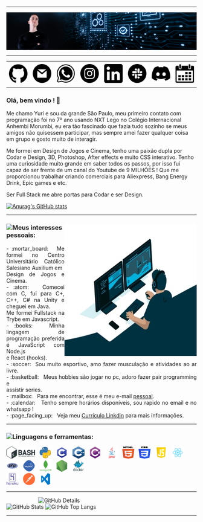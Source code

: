 -----


<img align="center" alt="Header" src="https://github.com/Yuri350/Yuri-Villanueva/blob/main/img/header.png?raw=true"/>
</div>

-----

<div>
<table>
<tr>
 <td align="center" colspan="11"></td>
</tr> 
<tr>
<td><a href="https://github.com/Yuri350" target="_blank"><img src="https://github.com/Yuri350/Yuri-Villanueva/blob/main/img/github.png?raw=true" width="50px" height="50px"/></a>
</td>
<td><a href="mailto:yuri.350@hotmail.com" target="_blank"><img src="https://github.com/Yuri350/Yuri-Villanueva/blob/main/img/gmail.png?raw=true" width="50px" height="50px"/></a>
</td>
<td><a href="https://wa.me/5518996275063" target="_blank"><img src="https://github.com/Yuri350/Yuri-Villanueva/blob/main/img/wpp.png?raw=true" width="50px" height="50px"/></a>
</td>
<td><a href="https://www.instagram.com/yuri_villanuev/" target="_blank"><img src="https://github.com/Yuri350/Yuri-Villanueva/blob/main/img/insta.png?raw=true" width="50px" height="50px"/></a>
</td>
<td><a href="https://www.linkedin.com/in/yuri-villanueva-fullstack/" target="_blank"><img src="https://github.com/Yuri350/Yuri-Villanueva/blob/main/img/linkedin.png?raw=true" width="50px" height="50px"/></a>
<td><a href="https://slack.com/intl/pt-br/"><img src="https://github.com/Yuri350/Yuri-Villanueva/blob/main/img/slack.png?raw=true" width="50px" height="50px"/></a>
</td>
<td> <a href="https://discordapp.com" target="_blank"><img src="https://github.com/Yuri350/Yuri-Villanueva/blob/main/img/discord.png?raw=true" width="50px" height="50px"/></a>
</td>
<td><a href="https://calendly.com/yuri-350/" target="_blank"><img src="https://github.com/Yuri350/Yuri-Villanueva/blob/main/img/calendar.png?raw=true" width="50px" height="50px"/></a>
</td>
</tr>
<tr>
 <td align="center" colspan="11"></td>
</tr> 
</table>

<h3>Olá, bem vindo ! 👋</h3>

Me chamo Yuri e sou da grande São Paulo, meu primeiro contato com programação foi no 7º ano usando NXT Lego no Colégio Internacional Anhembi Morumbi, eu era tão fascinado que fazia tudo sozinho se meus amigos não quisessem participar, mas sempre amei fazer qualquer coisa em grupo e gosto muito de interagir.

Me formei em Design de Jogos e Cinema, tenho uma paixão dupla por Codar e Design, 3D, Photoshop, After effects e muito CSS interativo.
Tenho uma curiosidade muito grande em saber todos os passos, por isso fui capaz de ser frente de um canal do Youtube de 9 MILHÕES !
Que me proporcionou trabalhar criando comerciais para Aliexpress, Bang Energy Drink, Epic games e etc.

Ser Full Stack me abre portas para Codar e ser Design.

[![Anurag's GitHub stats](https://github-readme-stats.vercel.app/api?username=Yuri350)](https://github.com/anuraghazra/github-readme-stats)

-----

<div>
<div>
<img align="right" alt="GIF" src="https://github.com/Yuri350/Yuri-Villanueva/blob/main/img/dev.gif?raw=true" width="350px" height="350px"/>
</div>

### <img height="20" src="https://raw.githubusercontent.com/innng/innng/master/assets/soulgem-sayaka.gif"/>Meus interesses pessoais:

<div align="justify">
<p>
- :mortar_board: &nbsp; Me formei no Centro Universitário Católico Salesiano Auxilium em<br /> Design de Jogos e Cinema.<br />
- :atom: &nbsp; Comecei com C, fui para C+, C++, C# na Unity e cheguei em Java.<br /> Me formei Fullstack na Trybe em Javascript.<br />
- :books: &nbsp; Minha lingagem de programação preferida é JavaScript com Node.js<br /> e React (hooks).<br />
- :soccer:&nbsp; Sou muito esportivo, amo fazer musculação e atividades ao ar livre.<br />
- :basketball: &nbsp; Meus hobbies são jogar no pc, adoro fazer pair programming e<br /> assistir series.<br />
- :mailbox: &nbsp; Para me encontrar, esse é meu e-mail <a href="mailto:yuri.350@hotmail.com" target="_blank">pessoal</a>.<br />
- :calendar: &nbsp; Tenho sempre horários disponíveis, sou rapido no email e no whatsapp !<br />
- :page_facing_up: &nbsp; Veja meu <a href="https://www.linkedin.com/in/yuri-villanueva-fullstack/" target="_blank">Currículo Linkdin</a> para mais informações.
</p>
</div>
</div>

-----

<div>

### <img height="20" src="https://raw.githubusercontent.com/innng/innng/master/assets/soulgem-sayaka.gif"/>Linguagens e ferramentas:

<code><a href="https://www.gnu.org/software/bash/" target="_blank"><img height="32" src="https://github.com/Yuri350/Yuri-Villanueva/blob/main/img/bash.png?raw=true"/></a></code>
&nbsp; 
<code><a href="https://www.python.org/" target="_blank"><img width="32" height="32" src="https://github.com/Yuri350/Yuri-Villanueva/blob/main/img/python.png?raw=true"/></a></code>
&nbsp; 
<code><a href="https://www.open-std.org/jtc1/sc22/wg14/" target="_blank"><img width="32" height="32" src="https://github.com/Yuri350/Yuri-Villanueva/blob/main/img/c.png?raw=true"/></a></code>
&nbsp; 
<code><a href="https://isocpp.org/" target="_blank"><img width="32" height="32" src="https://github.com/Yuri350/Yuri-Villanueva/blob/main/img/cpp.svg"/></a></code>
&nbsp; 
<code><a href="https://docs.microsoft.com/pt-br/dotnet/csharp/" target="_blank"><img width="32" height="32" src="https://github.com/Yuri350/Yuri-Villanueva/blob/main/img/csharp.png"/></a></code>
&nbsp; 
<code><a href="https://www.java.com/pt-BR/" target="_blank"><img width="32" height="32" src="https://github.com/Yuri350/Yuri-Villanueva/blob/main/img/java.png"/></a></code>
&nbsp; 
<code><a href="https://www.w3schools.com/html/" target="_blank"><img width="32" height="32" src="https://github.com/Yuri350/Yuri-Villanueva/blob/main/img/html.svg"/></a></code>
&nbsp; 
<code><a href="https://www.w3schools.com/css/" target="_blank"><img width="32" height="32" src="https://github.com/Yuri350/Yuri-Villanueva/blob/main/img/css.svg"/></a></code>
&nbsp; 
<code><a href="https://www.w3schools.com/js/" target="_blank"><img width="32" height="32" src="https://github.com/Yuri350/Yuri-Villanueva/blob/main/img/js.png"/></a></code>
&nbsp; 
<code><a href="https://pt-br.reactjs.org/" target="_blank"><img width="32" height="32" src="https://github.com/Yuri350/Yuri-Villanueva/blob/main/img/react.png"/></a></code>
&nbsp; 
<code><a href="https://www.php.net/" target="_blank"><img width="32" height="32" src="https://github.com/Yuri350/Yuri-Villanueva/blob/main/img/php.png"/></a></code>
&nbsp; 
<code><a href="https://www.mysql.com/" target="_blank"><img width="32" height="32" src="https://github.com/Yuri350/Yuri-Villanueva/blob/main/img/mysql.png"/></a></code>
&nbsp; 
<code><a href="https://www.mongodb.com/pt-br" target="_blank"><img width="32" height="32" src="https://github.com/Yuri350/Yuri-Villanueva/blob/main/img/mongodb.png"/></a></code>
&nbsp; 
<code><a href="https://nodejs.org/en/" target="_blank"><img width="32" height="32" src="https://github.com/Yuri350/Yuri-Villanueva/blob/main/img/nodejs.png"/></a></code>
&nbsp; 
<code><a href="https://www.docker.com/" target="_blank"><img width="32" height="32" src="https://github.com/Yuri350/Yuri-Villanueva/blob/main/img/docker.png"/></a></code>
&nbsp;  
<code><a href="https://www.heroku.com/" target="_blank"><img width="32" height="32" src="https://github.com/Yuri350/Yuri-Villanueva/blob/main/img/heroku.png"/></a></code>
&nbsp; 
<code><a href="https://www.postman.com/" target="_blank"><img width="32" height="32" src="https://github.com/Yuri350/Yuri-Villanueva/blob/main/img/postman.png"/></a></code>
&nbsp; 
<code><a href="https://code.visualstudio.com/" target="_blank"><img width="32" height="32" src="https://github.com/Yuri350/Yuri-Villanueva/blob/main/img/vs.png"/></a></code>
</div>

-----

<div>
<img align="right" alt="GitHub Details" width="420px" src="http://github-profile-summary-cards.vercel.app/api/cards/profile-details?username=Yuri350&theme=github_dark"/>
<!--- <img alt="GitHub Commits" width="200px" src="http://github-profile-summary-cards.vercel.app/api/cards/productive-time?username=joaopauloaramuni&theme=github_dark"/> -->
<img alt="GitHub Stats" width="200px" src="http://github-profile-summary-cards.vercel.app/api/cards/stats?username=Yuri350&theme=github_dark"/>
<img alt="GitHub Top Langs" width="200px" src="http://github-profile-summary-cards.vercel.app/api/cards/repos-per-language?username=Yuri350&theme=github_dark"/>
</div>

-----
